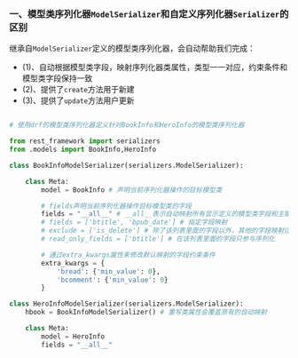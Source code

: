 ### 一、模型类序列化器`ModelSerializer`和自定义序列化器`Serializer`的区别

继承自`ModelSerializer`定义的模型类序列化器，会自动帮助我们完成：

- (1)、自动根据模型类字段，映射序列化器类属性，类型一一对应，约束条件和模型类字段保持一致
- (2)、提供了`create`方法用于新建
- (3)、提供了`update`方法用户更新

```python

# 使用drf的模型类序列化器定义针对BookInfo和HeroInfo的模型类序列化器

from rest_framework import serializers
from .models import BookInfo,HeroInfo

class BookInfoModelSerializer(serializers.ModelSerializer):

    class Meta:
        model = BookInfo # 声明当前序列化器操作的目标模型类

        # fields声明当前序列化器操作目标模型类的字段
        fields = "__all__" # __all__表示自动映射所有显示定义的模型类字段和主键隐藏字段
        # fields = ['btitle', 'bpub_date'] # 指定字段映射
        # exclude = ['is_delete'] # 除了该列表里面的字段以外，其他的字段映射过来
        # read_only_fields = ['btitle'] # 在该列表里面的字段只参与序列化

        # 通过extra_kwargs属性来修改默认映射的字段约束条件
        extra_kwargs = {
            'bread': {'min_value': 0},
            'bcomment': {'min_value': 0}
        }

class HeroInfoModelSerializer(serializers.ModelSerializer):
    hbook = BookInfoModelSerializer() # 重写类属性会覆盖原有的自动映射

    class Meta:
        model = HeroInfo
        fields = "__all__"
```

